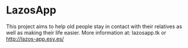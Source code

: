 # LazosApp
This project aims to help old people stay in contact with their relatives as well as making their life easier.
More information at: lazosapp.tk or http://lazos-app.esy.es/
